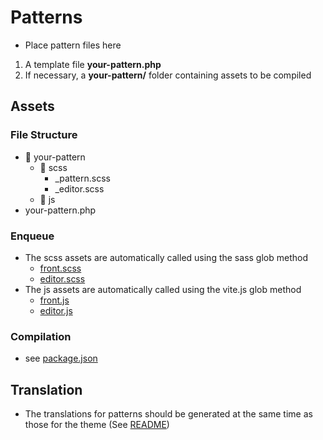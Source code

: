 # Patterns

- Place pattern files here

1. A template file **your-pattern.php**
2. If necessary, a **your-pattern/** folder containing assets to be compiled

## Assets

### File Structure

- 📂 your-pattern
  - 📂 scss
    - \_pattern.scss
    - \_editor.scss
  - 📂 js
- your-pattern.php

### Enqueue

- The scss assets are automatically called using the sass glob method
  - [front.scss](../assets/styles/front.scss)
  - [editor.scss](../assets/styles/editor.scss)
- The js assets are automatically called using the vite.js glob method
  - [front.js](../assets/scripts/front.js)
  - [editor.js](../assets/scripts/editor.js)

### Compilation

- see [package.json](../package.json)

## Translation

- The translations for patterns should be generated at the same time as those for the theme (See [README](../README.md#translation))
